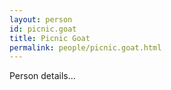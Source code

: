 ```yaml
---
layout: person
id: picnic.goat
title: Picnic Goat
permalink: people/picnic.goat.html
---
```


Person details...